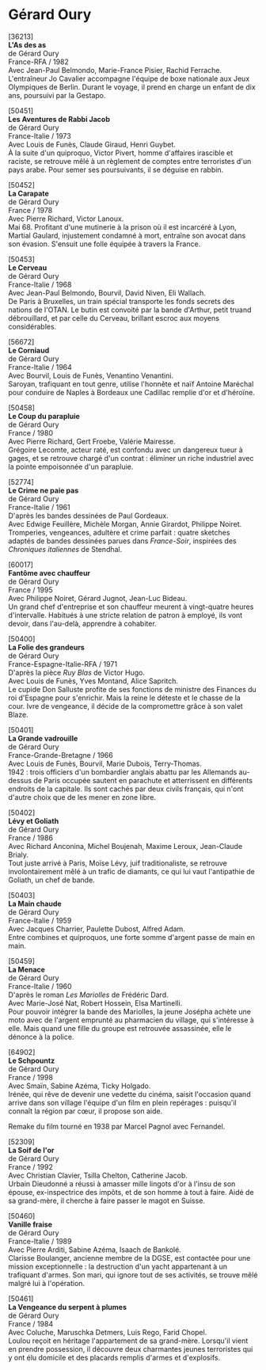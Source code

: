 # Gérard Oury

[36213]  
**L'As des as**  
de Gérard Oury  
France-RFA / 1982  
Avec Jean-Paul Belmondo, Marie-France Pisier, Rachid Ferrache.  
L'entraîneur Jo Cavalier accompagne l'équipe de boxe nationale aux Jeux Olympiques de Berlin. Durant le voyage, il prend en charge un enfant de dix ans, poursuivi par la Gestapo.

[50451]  
**Les Aventures de Rabbi Jacob**  
de Gérard Oury  
France-Italie / 1973  
Avec Louis de Funès, Claude Giraud, Henri Guybet.  
À la suite d'un quiproquo, Victor Pivert, homme d'affaires irascible et raciste, se retrouve mêlé à un règlement de comptes entre terroristes d'un pays arabe. Pour semer ses poursuivants, il se déguise en rabbin.

[50452]  
**La Carapate**  
de Gérard Oury  
France / 1978  
Avec Pierre Richard, Victor Lanoux.  
Mai 68. Profitant d'une mutinerie à la prison où il est incarcéré à Lyon, Martial Gaulard, injustement condamné à mort, entraîne son avocat dans son évasion. S'ensuit une folle équipée à travers la France.

[50453]  
**Le Cerveau**  
de Gérard Oury  
France-Italie / 1968  
Avec Jean-Paul Belmondo, Bourvil, David Niven, Eli Wallach.  
De Paris à Bruxelles, un train spécial transporte les fonds secrets des nations de l'OTAN. Le butin est convoité par la bande d'Arthur, petit truand débrouillard, et par celle du Cerveau, brillant escroc aux moyens considérables.

[56672]  
**Le Corniaud**  
de Gérard Oury  
France-Italie / 1964  
Avec Bourvil, Louis de Funès, Venantino Venantini.  
Saroyan, trafiquant en tout genre, utilise l'honnête et naïf Antoine Maréchal pour conduire de Naples à Bordeaux une Cadillac remplie d'or et d'héroïne.

[50458]  
**Le Coup du parapluie**  
de Gérard Oury  
France / 1980  
Avec Pierre Richard, Gert Froebe, Valérie Mairesse.  
Grégoire Lecomte, acteur raté, est confondu avec un dangereux tueur à gages, et se retrouve chargé d'un contrat : éliminer un riche industriel avec la pointe empoisonnée d'un parapluie.

[52774]  
**Le Crime ne paie pas**  
de Gérard Oury  
France-Italie / 1961  
D'après les bandes dessinées de Paul Gordeaux.  
Avec Edwige Feuillère, Michèle Morgan, Annie Girardot, Philippe Noiret.  
Tromperies, vengeances, adultère et crime parfait : quatre sketches adaptés de bandes dessinées parues dans _France-Soir_, inspirées des _Chroniques italiennes_ de Stendhal.

[60017]  
**Fantôme avec chauffeur**  
de Gérard Oury  
France / 1995  
Avec Philippe Noiret, Gérard Jugnot, Jean-Luc Bideau.  
Un grand chef d'entreprise et son chauffeur meurent à vingt-quatre heures d'intervalle. Habitués à une stricte relation de patron à employé, ils vont devoir, dans l'au-delà, apprendre à cohabiter.

[50400]  
**La Folie des grandeurs**  
de Gérard Oury  
France-Espagne-Italie-RFA / 1971  
D'après la pièce _Ruy Blas_ de Victor Hugo.  
Avec Louis de Funès, Yves Montand, Alice Sapritch.  
Le cupide Don Salluste profite de ses fonctions de ministre des Finances du roi d'Espagne pour s'enrichir. Mais la reine le déteste et le chasse de la cour. Ivre de vengeance, il décide de la compromettre grâce à son valet Blaze.

[50401]  
**La Grande vadrouille**  
de Gérard Oury  
France-Grande-Bretagne / 1966  
Avec Louis de Funès, Bourvil, Marie Dubois, Terry-Thomas.  
1942 : trois officiers d'un bombardier anglais abattu par les Allemands au-dessus de Paris occupée sautent en parachute et atterrissent en différents endroits de la capitale. Ils sont cachés par deux civils français, qui n'ont d'autre choix que de les mener en zone libre.

[50402]  
**Lévy et Goliath**  
de Gérard Oury  
France / 1986  
Avec Richard Anconina, Michel Boujenah, Maxime Leroux, Jean-Claude Brialy.  
Tout juste arrivé à Paris, Moïse Lévy, juif traditionaliste, se retrouve involontairement mêlé à un trafic de diamants, ce qui lui vaut l'antipathie de Goliath, un chef de bande.

[50403]  
**La Main chaude**  
de Gérard Oury  
France-Italie / 1959  
Avec Jacques Charrier, Paulette Dubost, Alfred Adam.  
Entre combines et quiproquos, une forte somme d'argent passe de main en main.

[50459]  
**La Menace**  
de Gérard Oury  
France-Italie / 1960  
D'après le roman _Les Mariolles_ de Frédéric Dard.  
Avec Marie-José Nat, Robert Hossein, Elsa Martinelli.  
Pour pouvoir intégrer la bande des Mariolles, la jeune Josépha achète une moto avec de l'argent emprunté au pharmacien du village, qui s'intéresse à elle. Mais quand une fille du groupe est retrouvée assassinée, elle le dénonce à la police.

[64902]  
**Le Schpountz**  
de Gérard Oury  
France / 1998  
Avec Smaïn, Sabine Azéma, Ticky Holgado.  
Irénée, qui rêve de devenir une vedette du cinéma, saisit l'occasion quand arrive dans son village l'équipe d'un film en plein repérages : puisqu'il connaît la région par cœur, il propose son aide.

Remake du film tourné en 1938 par Marcel Pagnol avec Fernandel.

[52309]  
**La Soif de l'or**  
de Gérard Oury  
France / 1992  
Avec Christian Clavier, Tsilla Chelton, Catherine Jacob.  
Urbain Dieudonné a réussi à amasser mille lingots d'or à l'insu de son épouse, ex-inspectrice des impôts, et de son homme à tout à faire. Aidé de sa grand-mère, il cherche à faire passer le magot en Suisse.

[50460]  
**Vanille fraise**  
de Gérard Oury  
France-Italie / 1989  
Avec Pierre Arditi, Sabine Azéma, Isaach de Bankolé.  
Clarisse Boulanger, ancienne membre de la DGSE, est contactée pour une mission exceptionnelle : la destruction d'un yacht appartenant à un trafiquant d'armes. Son mari, qui ignore tout de ses activités, se trouve mêlé malgré lui à l'opération.

[50461]  
**La Vengeance du serpent à plumes**  
de Gérard Oury  
France / 1984  
Avec Coluche, Maruschka Detmers, Luis Rego, Farid Chopel.  
Loulou reçoit en héritage l'appartement de sa grand-mère. Lorsqu'il vient en prendre possession, il découvre deux charmantes jeunes terroristes qui y ont élu domicile et des placards remplis d'armes et d'explosifs.
